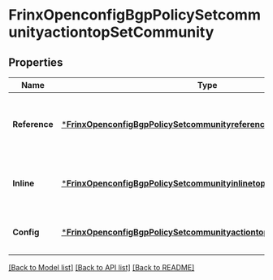 # FrinxOpenconfigBgpPolicySetcommunityactiontopSetCommunity

## Properties
Name | Type | Description | Notes
------------ | ------------- | ------------- | -------------
**Reference** | [***FrinxOpenconfigBgpPolicySetcommunityreferencetopReference**](frinx.openconfig.bgp.policy.setcommunityreferencetop.Reference.md) | Optional[Provide a reference to a defined community set for the set-community action] REF:Optional.empty | [optional] [default to null]
**Inline** | [***FrinxOpenconfigBgpPolicySetcommunityinlinetopInline**](frinx.openconfig.bgp.policy.setcommunityinlinetop.Inline.md) | Optional[Set the community values for the action inline with a list.] REF:Optional.empty | [optional] [default to null]
**Config** | [***FrinxOpenconfigBgpPolicySetcommunityactiontopSetcommunityConfig**](frinx.openconfig.bgp.policy.setcommunityactiontop.setcommunity.Config.md) | Optional[Configuration data for the set-community action] REF:Optional.empty | [optional] [default to null]

[[Back to Model list]](../README.md#documentation-for-models) [[Back to API list]](../README.md#documentation-for-api-endpoints) [[Back to README]](../README.md)


